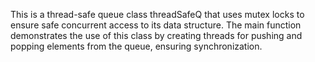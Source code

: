  This is a thread-safe queue class threadSafeQ that uses mutex locks to ensure safe concurrent access to its data structure. 
 The main function demonstrates the use of this class by creating threads for pushing and popping elements from the queue, ensuring synchronization.
